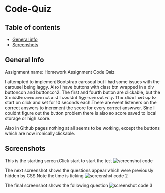 # Code-Quiz

## Table of contents
* [General info](#general-info)
* [Screenshots](#screenshots)



## General Info

Assignment name: Homework Assignment Code Quiz

I attempted to implement Bootstrap carosoul but I had some issues with the carousel being laggy. Also I have buttons with class btn wrapped in a div buttoncon and buttoncon2. The first and fourth button are clickable, but the 2 middle ones are not and I couldnt figy=ure out why. The slide I set up to start on click and set for 10 seconds each.There are event listeners on the correct answers to increment the score for every correct answwer. Sinc I couldnt figure out the button problem there is also no score saved to local storage or high score.

Also in Github pages nothing at all seems to be working, except the buttons which are now ironically clickable.

## Screenshots
 This is the starting screen.Click start to start the test
 ![screenshot code](https://user-images.githubusercontent.com/39675578/180596576-0d3d6758-d6d0-429a-a522-9956cfd61c40.png)
 
 The next screenshot shows the questions appear which were previously hidden by CSS.Note the time is ticking
![screenshot code 2](https://user-images.githubusercontent.com/39675578/180596637-2e010f09-4612-4f78-bc26-672052d8e76e.png)


The final screenshot shows the following question
![screenshot code 3](https://user-images.githubusercontent.com/39675578/180596712-807b2fb8-6189-4c74-b2d6-a787315fdf09.png)



